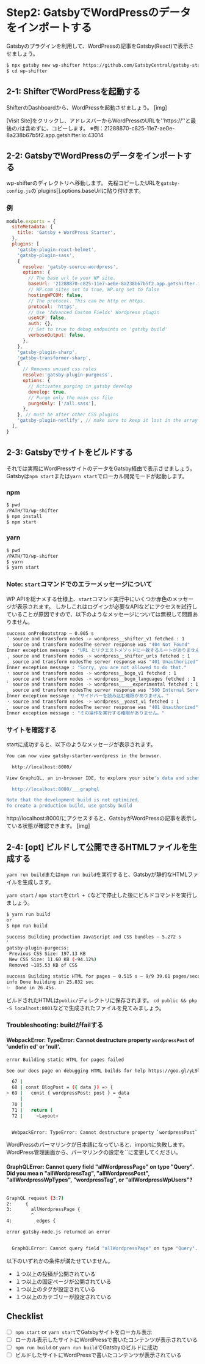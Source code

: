 # Step2: GatsbyでWordPressのデータをインポートする
Gatsbyのプラグインを利用して、WordPressの記事をGatsby(React)で表示させましょう。

```bash
$ npx gatsby new wp-shifter https://github.com/GatsbyCentral/gatsby-starter-wordpress
$ cd wp-shifter
```

## 2-1: ShifterでWordPressを起動する
ShifterのDashboardから、WordPressを起動させましょう。
[img]

[Visit Site]をクリックし、アドレスバーからWordPressのURLを''https://''と最後の`/`は含めずに、コピーします。
※例：21288870-c825-11e7-ae0e-8a238b67b5f2.app.getshifter.io:43014


## 2-2: GatsbyでWordPressのデータをインポートする
wp-shifterのディレクトリへ移動します。
先程コピーしたURLを`gatsby-config.js`の`plugins[].options.baseUrlに貼り付けます。


### 例
```javascript
module.exports = {
  siteMetadata: {
    title: 'Gatsby + WordPress Starter',
  },
  plugins: [
    'gatsby-plugin-react-helmet',
    'gatsby-plugin-sass',
    {
      resolve: 'gatsby-source-wordpress',
      options: {
        // The base url to your WP site.
        baseUrl: '21288870-c825-11e7-ae0e-8a238b67b5f2.app.getshifter.io:43014',
        // WP.com sites set to true, WP.org set to false
        hostingWPCOM: false,
        // The protocol. This can be http or https.
        protocol: 'https',
        // Use 'Advanced Custom Fields' Wordpress plugin
        useACF: false,
        auth: {},
        // Set to true to debug endpoints on 'gatsby build'
        verboseOutput: false,
      },
    },
    'gatsby-plugin-sharp',
    'gatsby-transformer-sharp',
    {
      // Removes unused css rules
      resolve:'gatsby-plugin-purgecss',
      options: {
        // Activates purging in gatsby develop
        develop: true,
        // Purge only the main css file
        purgeOnly: ['/all.sass'],
      },
    }, // must be after other CSS plugins
    'gatsby-plugin-netlify', // make sure to keep it last in the array
  ],
}

```

## 2-3: Gatsbyでサイトをビルドする
それでは実際にWordPressサイトのデータをGatsby経由で表示させましょう。
Gatsbyは`npm start`または`yarn start`でローカル開発モードが起動します。

### npm
```bash
$ pwd
/PATH/TO/wp-shifter
$ npm install
$ npm start
```

### yarn
```bash
$ pwd
/PATH/TO/wp-shifter
$ yarn
$ yarn start
```

### Note: `start`コマンドでのエラーメッセージについて
WP APIを総ナメする仕様上、`start`コマンド実行中にいくつか赤色のメッセージが表示されます。
しかしこれはログインが必要なAPIなどにアクセスを試行していることが原因ですので、以下のようなメッセージについては無視して問題ありません。

```bash
success onPreBootstrap — 0.005 s
⠈ source and transform nodes -> wordpress__shifter_v1 fetched : 1
⢀ source and transform nodesThe server response was "404 Not Found"
Inner exception message : "URL とリクエストメソッドに一致するルートがありません"
⢀ source and transform nodes -> wordpress__shifter_urls fetched : 1
⢀ source and transform nodesThe server response was "401 Unauthorized"
Inner exception message : "Sorry, you are not allowed to do that."
⠐ source and transform nodes -> wordpress__bogo_v1 fetched : 1
⡀ source and transform nodes -> wordpress__bogo_languages fetched : 1
⠁ source and transform nodes -> wordpress_____experimental fetched : 1
⡀ source and transform nodesThe server response was "500 Internal Server Error"
Inner exception message : "サイドバーを読み込む権限がありません。"
⠐ source and transform nodes -> wordpress__yoast_v1 fetched : 1
⡀ source and transform nodesThe server response was "401 Unauthorized"
Inner exception message : "その操作を実行する権限がありません。"
```

### サイトを確認する
startに成功すると、以下のようなメッセージが表示されます。

```bash
You can now view gatsby-starter-wordpress in the browser.

  http://localhost:8000/

View GraphiQL, an in-browser IDE, to explore your site's data and schema

  http://localhost:8000/___graphql

Note that the development build is not optimized.
To create a production build, use gatsby build
```

http://localhost:8000/にアクセスすると、GatsbyがWordPressの記事を表示している状態が確認できます。
[img]

## 2-4: [opt] ビルドして公開できるHTMLファイルを生成する

`yarn run build`または`npm run build`を実行すると、Gatsbyが静的なHTMLファイルを生成します。

`yarn start` / `npm start`を`Ctrl + C`などで停止した後にビルドコマンドを実行しましょう。

```bash
$ yarn run build
or
$ npm run build

success Building production JavaScript and CSS bundles — 5.272 s
⠁  
gatsby-plugin-purgecss:
 Previous CSS Size: 197.13 KB
 New CSS Size: 11.60 KB (-94.12%)
 Removed ~185.53 KB of CSS

success Building static HTML for pages — 0.515 s — 9/9 39.61 pages/second
info Done building in 25.832 sec
✨  Done in 26.45s.
```

ビルドされたHTMLは`public/`ディレクトリに保存されます。
`cd public && php -S localhost:8001`などで生成されたファイルを見てみましょう。

### Troubleshooting: buildがfailする

#### WebpackError: TypeError: Cannot destructure property `wordpressPost` of 'undefin  ed' or 'null'.

```bash
error Building static HTML for pages failed

See our docs page on debugging HTML builds for help https://goo.gl/yL9lND

  67 | 
  68 | const BlogPost = ({ data }) => {
> 69 |   const { wordpressPost: post } = data
     |                                   ^
  70 | 
  71 |   return (
  72 |     <Layout>


  WebpackError: TypeError: Cannot destructure property `wordpressPost` of 'undefin  ed' or 'null'.
```

WordPressのパーマリンクが日本語になっていると、importに失敗します。
WordPress管理画面から、パーマリンクの設定を``に変更してください。

#### GraphQLError: Cannot query field "allWordpressPage" on type "Query". Did you mea  n "allWordpressTag", "allWordpressPost", "allWordpressWpTypes", "wordpressTag",   or "allWordpressWpUsers"?
```bash

GraphQL request (3:7)
2:     {
3:       allWordpressPage {
         ^
4:         edges {

error gatsby-node.js returned an error


  GraphQLError: Cannot query field "allWordpressPage" on type "Query". Did you mea  n "allWordpressTag", "allWordpressPost", "allWordpressWpTypes", "wordpressTag",   or "allWordpressWpUsers"?
```

以下のいずれかの条件が満たせていません。

- １つ以上の投稿が公開されている
- １つ以上の固定ページが公開されている
- １つ以上のタグが設定されている
- １つ以上のカテゴリーが設定されている


## Checklist

- [ ] `npm start` or `yarn start`でGatsbyサイトをローカル表示
- [ ] ローカル表示したサイトにWordPressで書いたコンテンツが表示されている
- [ ] `npm run build` or `yarn run build`でGatsbyのビルドに成功
- [ ] ビルドしたサイトにWordPressで書いたコンテンツが表示されている